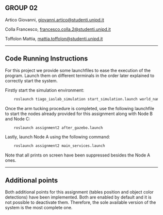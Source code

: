 ## GROUP 02 

Artico Giovanni, [giovanni.artico@studenti.unipd.it](mailto:giovanni.artico@studenti.unipd.it)

Colla Francesco, [francesco.colla.2@studenti.unipd.it](mailto:francesco.colla.2@studenti.unipd.it)

Toffolon Mattia, [mattia.toffolon@studenti.unipd.it](mailto:mattia.toffolon@studenti.unipd.it)

---

## Code Running Instructions

For this project we provide some launchfiles to ease the execution of the program. 
Launch them on different terminals in the order later explained to correctly start the system.

Firstly start the simulation environment:

```bash
	roslaunch tiago_iaslab_simulation start_simulation.launch world_name:=iaslab_assignment2
```

Once the arm tucking procedure is completed, use the following launchfile to start the nodes already provided for this assignment along with Node B and Node C:

```bash
	roslaunch assignment2 after_gazebo.launch
```

Lastly, launch Node A using the following command:

```bash
	roslaunch assignment2 main_services.launch
```

Note that all prints on screen have been suppressed besides the Node A ones.

---

## Additional points

Both additional points for this assignment (tables position and object color detections) have been implemented.
Both are enabled by default and it is not possible to deactivate them.
Therefore, the sole available version of the system is the most complete one.